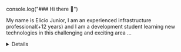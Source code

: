 console.log("### Hi there 👋")

My name is Elicio Junior, I am an experienced infrastructure professional(+12 years) and I am a development student learning new technologies in this challenging and exciting area ... 

<details>
[![LinkedIn](https://www.linkedin.com/public-profile/in/eliciojunior)]
---
### - Languages and tools...
<p align="center">
<!-- More icons on https://github.com/MikeCodesDotNET/ColoredBadges -->

<img src="https://github.com/Quadrified/Quadrified/blob/master/assets/svg/dev/framewors/angular.svg" alt="angular" style="vertical-allign:top; margin:4px">
<img src="https://github.com/Quadrified/Quadrified/blob/master/assets/svg/dev/framewors/react.svg" alt="react" style="vertical-allign:top; margin:4px">
<img src="https://github.com/Quadrified/Quadrified/blob/master/assets/svg/dev/framewors/reactnative.svg" alt="reactnative" style="vertical-allign:top; margin:4px">
<img src="https://github.com/Quadrified/Quadrified/blob/master/assets/svg/dev/languages/js.svg" alt="javascript" style="vertical-allign:top; margin:4px">
<img src="https://github.com/Quadrified/Quadrified/blob/master/assets/svg/dev/services/npm.svg" alt="npm" style="vertical-allign:top; margin:4px">
<img src="https://github.com/Quadrified/Quadrified/blob/master/assets/svg/dev/services/gcp.svg" alt="gcp" style="vertical-allign:top; margin:4px">
<img src="https://github.com/Quadrified/Quadrified/blob/master/assets/svg/dev/services/aws.svg" alt="aws" style="vertical-allign:top; margin:4px">
<img src="https://github.com/Quadrified/Quadrified/blob/master/assets/svg/dev/tools/bash.svg" alt="bash" style="vertical-allign:top; margin:4px">
<img src="https://github.com/Quadrified/Quadrified/blob/master/assets/svg/dev/tools/visualstudio_code.svg" alt="vscode" style="vertical-allign:top; margin:4px">
<img src="https://github.com/Quadrified/Quadrified/blob/master/assets/svg/dev/misc/mobile.svg" alt="mobile_development" style="vertical-allign:top; margin:4px">
---

</p>

### - What I'm looking for...

- Improve my skills;
- Learn and pratice web-apps development;

</details>
<!--
**eliciojunior/eliciojunior** is a ✨ _special_ ✨ repository because its `README.md` (this file) appears on your GitHub profile.

Here are some ideas to get you started:

- 🔭 I’m currently working on ...
- 🌱 I’m currently learning ...
- 👯 I’m looking to collaborate on ...
- 🤔 I’m looking for help with ...
- 💬 Ask me about ...
- 📫 How to reach me: ...
- 😄 Pronouns: ...
- ⚡ Fun fact: ...
-->
